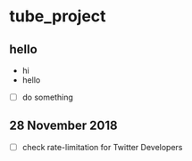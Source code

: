 # tube_project

## hello 
* hi 
* hello 
* [ ] do something 



## 28 November 2018
* [ ] check rate-limitation for Twitter Developers
